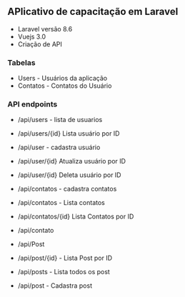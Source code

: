 ## APlicativo de capacitação em Laravel

* Laravel versão 8.6
* Vuejs 3.0
* Criação de API


### Tabelas 

 - Users - Usuários da aplicação
 - Contatos - Contatos do Usuário


 ### API endpoints

 - /api/users - lista de usuarios
 - /api/users/{id} Lista usuário por ID
  
 - /api/user - cadastra usuário

 - /api/user/{id}  Atualiza usuário por ID
 - /api/user/{id}  Deleta usuário por ID

 - /api/contatos - cadastra contatos

 - /api/contatos - Lista contatos
 - /api/contatos/{id} Lista Contatos por ID
 - /api/contato

 - /api/Post

 - /api/post/{id} -  Lista Post por ID
 - /api/posts - Lista todos os post
 - /api/post - Cadastra post

 